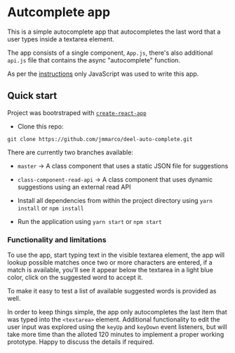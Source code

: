 # Autcomplete app
This is a simple autocomplete app that autocompletes the last word that a user types inside a textarea element.

The app consists of a single component, `App.js`, there's also additional `api.js` file that contains the async "autocomplete" function.

As per the [instructions](INSTRUCTIONS.md) only JavaScript was used to write this app. 

## Quick start
Project was bootrstraped with [`create-react-app`](https://create-react-app.dev/)

- Clone this repo:
```
git clone https://github.com/jmmarco/deel-auto-complete.git
```

There are currently two branches available:
- `master` -> A class component that uses a static JSON file for suggestions
- `class-component-read-api` -> A class component that uses dynamic suggestions using an external read API

- Install all dependencies from within the project directory using `yarn install` or `npm install`
- Run the application using `yarn start` or `npm start`

### Functionality and limitations

To use the app, start typing text in the visible textarea element, the app will lookup possible matches once two or more characters are entered, if a match is available, you'll see it appear below the textarea in a light blue color, click on the suggested word to accept it.

To make it easy to test a list of available suggested words is provided as well.

In order to keep things simple, the app only autocompletes the last item that was typed into the `<textarea>` element. Additional functionality to edit the user input was explored using the `keyUp` and `keyDown` event listeners, but will take more time than the alloted 120 minutes to implement a proper working prototype. Happy to discuss the details if required.


